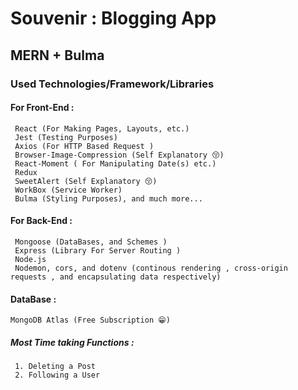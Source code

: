# Souvenir : Blogging App
## MERN + Bulma 
### Used Technologies/Framework/Libraries
#### For Front-End : 
     React (For Making Pages, Layouts, etc.)
     Jest (Testing Purposes)
     Axios (For HTTP Based Request )
     Browser-Image-Compression (Self Explanatory 😚)
     React-Moment ( For Manipulating Date(s) etc.)
     Redux
     SweetAlert (Self Explanatory 😚)
     WorkBox (Service Worker)
     Bulma (Styling Purposes), and much more...

#### For Back-End :
     Mongoose (DataBases, and Schemes )
     Express (Library For Server Routing )
     Node.js
     Nodemon, cors, and dotenv (continous rendering , cross-origin requests , and encapsulating data respectively)
#### DataBase : 
    MongoDB Atlas (Free Subscription 😁)

##### Most Time taking Functions : 
     1. Deleting a Post 
     2. Following a User
